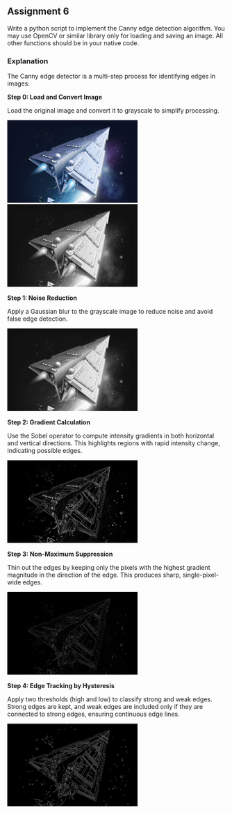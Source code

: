 ## Assignment 6

Write a python script to implement the Canny edge detection algorithm.  You may use OpenCV or similar library only for loading and saving an image.  All other functions should be in your native code.

### Explanation

The Canny edge detector is a multi-step process for identifying edges in images:

**Step 0: Load and Convert Image**

Load the original image and convert it to grayscale to simplify processing.
<div class="image-container">
  <img src="img.jpg" width="300" alt="Source Image" />
    <img src="1.blurred.jpg" width="300" alt="Source Image" />
</div>

**Step 1: Noise Reduction**

Apply a Gaussian blur to the grayscale image to reduce noise and avoid false edge detection.
<div class="image-container">
  <img src="1.blurred.jpg" width="300" alt="Source Image" />
</div>

**Step 2: Gradient Calculation**

Use the Sobel operator to compute intensity gradients in both horizontal and vertical directions. This highlights regions with rapid intensity change, indicating possible edges.
<div class="image-container">
  <img src="2.magnitude.jpg" width="300" alt="Source Image" />
</div>

**Step 3: Non-Maximum Suppression**

Thin out the edges by keeping only the pixels with the highest gradient magnitude in the direction of the edge. This produces sharp, single-pixel-wide edges.
<div class="image-container">
  <img src="3.nms_magnitude.jpg" width="300" alt="Source Image" />
</div>

**Step 4: Edge Tracking by Hysteresis**

Apply two thresholds (high and low) to classify strong and weak edges. Strong edges are kept, and weak edges are included only if they are connected to strong edges, ensuring continuous edge lines.
<div class="image-container">
  <img src="edges.jpg" width="300" alt="Source Image" />
</div>
